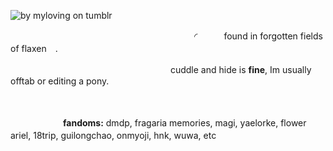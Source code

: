 ![by myloving on tumblr](https://i.postimg.cc/d1C42dLM/Untitled182-20250304093220.png)


　　　　　　　　　　　　　　　　　　　　　◜　　　found in forgotten fields of flaxen　.

　　　 　　　　　　　　　　　　　　　cuddle and hide is **fine**, Im usually offtab or editing a pony.

 　　

　　　　　　**fandoms:** dmdp, fragaria memories, magi, yaelorke, flower ariel, 18trip, guilongchao, onmyoji, hnk, wuwa, etc 　　　
